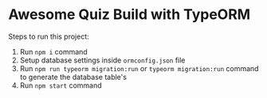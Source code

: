 # Awesome Quiz Build with TypeORM

Steps to run this project:

1. Run `npm i` command
2. Setup database settings inside `ormconfig.json` file
3. Run `npm run typeorm migration:run` or `typeorm migration:run` command to generate the database table's
4. Run `npm start` command
